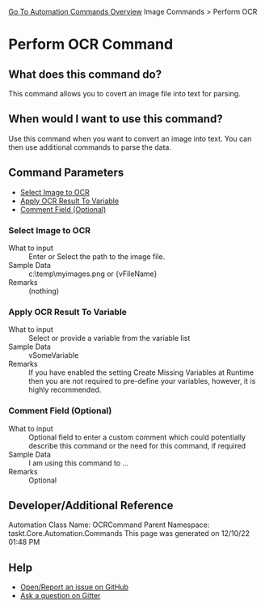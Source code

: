 <!--TITLE: Perform OCR Command -->
<!-- SUBTITLE: a command in the Image Commands group. -->
[Go To Automation Commands Overview](/automation-commands.md)
Image Commands &gt; Perform OCR


# Perform OCR Command


## What does this command do?
This command allows you to covert an image file into text for parsing.


## When would I want to use this command?
Use this command when you want to convert an image into text.  You can then use additional commands to parse the data.


## Command Parameters
- [Select Image to OCR](#param_0)
- [Apply OCR Result To Variable](#param_1)
- [Comment Field (Optional)](#param_2)


<a id="param_0"></a>
### Select Image to OCR


<dl>
<dt>What to input</dt><dd>Enter or Select the path to the image file.</dd>
<dt>Sample Data</dt><dd>c:\temp\myimages.png or {vFileName}</dd>
<dt>Remarks</dt><dd>(nothing)</dd>
</dl>




<a id="param_1"></a>
### Apply OCR Result To Variable


<dl>
<dt>What to input</dt><dd>Select or provide a variable from the variable list</dd>
<dt>Sample Data</dt><dd>vSomeVariable</dd>
<dt>Remarks</dt><dd>If you have enabled the setting Create Missing Variables at Runtime then you are not required to pre-define your variables, however, it is highly recommended.</dd>
</dl>




<a id="param_2"></a>
### Comment Field (Optional)


<dl>
<dt>What to input</dt><dd>Optional field to enter a custom comment which could potentially describe this command or the need for this command, if required</dd>
<dt>Sample Data</dt><dd>I am using this command to ...</dd>
<dt>Remarks</dt><dd>Optional</dd>
</dl>




## Developer/Additional Reference
Automation Class Name: OCRCommand
Parent Namespace: taskt.Core.Automation.Commands
This page was generated on 12/10/22 01:48 PM


## Help
- [Open/Report an issue on GitHub](https://github.com/rcktrncn/taskt/issues/new)
- [Ask a question on Gitter](https://gitter.im/taskt-rpa/Lobby)
